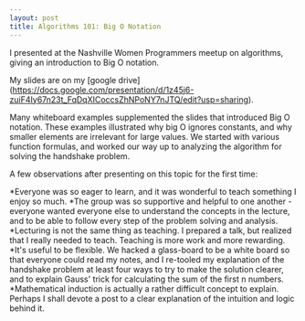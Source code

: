 ```yaml
---
layout: post
title: Algorithms 101: Big O Notation
---
```

I presented at the Nashville Women Programmers meetup on algorithms, giving an introduction to Big O notation.

My slides are on my [google drive] (https://docs.google.com/presentation/d/1z45j6-zuiF4Iy67n23t_FqDqXICoccsZhNPoNY7nJTQ/edit?usp=sharing). 

Many whiteboard examples supplemented the slides that introduced Big O notation. These examples illustrated why big O ignores constants, and why smaller elements are irrelevant for large values. We started with various function formulas, and worked our way up to analyzing the algorithm for solving the handshake problem. 

A few observations after presenting on this topic for the first time:

*Everyone was so eager to learn, and it was wonderful to teach something I enjoy so much. 
*The group was so supportive and helpful to one another - everyone wanted everyone else to understand the concepts in the lecture, and to be able to follow every step of the problem solving and analysis.
*Lecturing is not the same thing as teaching. I prepared a talk, but realized that I really needed to teach. Teaching is more work and more rewarding.
*It's useful to be flexible. We hacked a glass-board to be a white board so that everyone could read my notes, and I re-tooled my explanation of the handshake problem at least four ways to try to make the solution clearer, and to explain Gauss' trick for calculating the sum of the first n numbers.
*Mathematical induction is actually a rather difficult concept to explain. Perhaps I shall devote a post to a clear explanation of the intuition and logic behind it.




